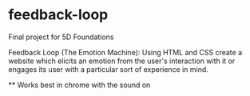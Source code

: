 # feedback-loop
Final project for 5D Foundations

Feedback Loop  (The Emotion Machine):
Using HTML and CSS create a website which elicits an emotion from the user's interaction with it or engages its user with a particular sort of experience in mind.

** Works best in chrome with the sound on
